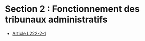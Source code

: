 # Section 2 : Fonctionnement des tribunaux administratifs

- [Article L222-2-1](article-l222-2-1.md)
